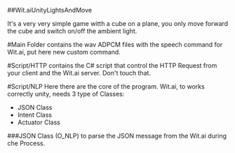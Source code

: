 ##Wit.aiUnityLightsAndMove

It's a very very simple game witth a cube on a plane, you only move forward the cube and switch on/off the ambient light.

#Main Folder
contains the wav ADPCM files with the speech command for Wit.ai, put here new custom command.

#Script/HTTP
contains the C# script that control the HTTP Request from your client and the Wit.ai server. Don't touch that.

#Script/NLP
Here there are the core of the program.
Wit.ai, to works correctly unity, needs 3 type of Classes:
- JSON Class
- Intent Class
- Actuator Class

###JSON Class (O_NLP)
	to parse the JSON message from the Wit.ai during che Process.











